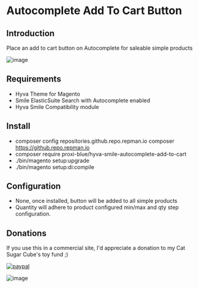 # Autocomplete Add To Cart Button

## Introduction

Place an add to cart button on Autocomplete for saleable simple products

![image](https://user-images.githubusercontent.com/4994260/162602809-daa6c629-84bc-415a-b05f-c5f5d88aa5c9.png)


## Requirements

* Hyva Theme for Magento
* Smile ElasticSuite Search with Autocomplete enabled
* Hyva Smile Compatibility module

## Install

* composer config repositories.github.repo.repman.io composer https://github.repo.repman.io
* composer require proxi-blue/hyva-smile-autocomplete-add-to-cart
* ./bin/magento setup:upgrade
* ./bin/magento setup:di:compile

## Configuration

* None, once installed, button will be added to all simple products
* Quantity will adhere to product configured min/max and qty step configuration.

## Donations

If you use this in a commercial site, I'd appreciate a donation to my Cat Sugar Cube's toy fund ;)

[![paypal](https://www.paypalobjects.com/en_US/i/btn/btn_donateCC_LG.gif)](https://paypal.me/proxiblue?locale.x=en_AU)

![image](https://user-images.githubusercontent.com/4994260/119922080-abece100-bfa1-11eb-968e-79af6e94789a.png)
